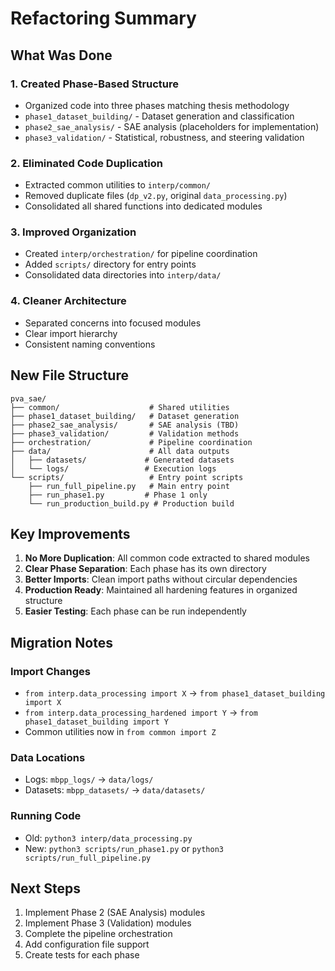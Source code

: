 # Refactoring Summary

## What Was Done

### 1. **Created Phase-Based Structure**
- Organized code into three phases matching thesis methodology
- `phase1_dataset_building/` - Dataset generation and classification
- `phase2_sae_analysis/` - SAE analysis (placeholders for implementation)
- `phase3_validation/` - Statistical, robustness, and steering validation

### 2. **Eliminated Code Duplication**
- Extracted common utilities to `interp/common/`
- Removed duplicate files (`dp_v2.py`, original `data_processing.py`)
- Consolidated all shared functions into dedicated modules

### 3. **Improved Organization**
- Created `interp/orchestration/` for pipeline coordination
- Added `scripts/` directory for entry points
- Consolidated data directories into `interp/data/`

### 4. **Cleaner Architecture**
- Separated concerns into focused modules
- Clear import hierarchy
- Consistent naming conventions

## New File Structure

```
pva_sae/
├── common/                    # Shared utilities
├── phase1_dataset_building/   # Dataset generation
├── phase2_sae_analysis/       # SAE analysis (TBD)
├── phase3_validation/         # Validation methods
├── orchestration/             # Pipeline coordination
├── data/                      # All data outputs
│   ├── datasets/             # Generated datasets
│   └── logs/                 # Execution logs
└── scripts/                   # Entry point scripts
    ├── run_full_pipeline.py   # Main entry point
    ├── run_phase1.py         # Phase 1 only
    └── run_production_build.py # Production build
```

## Key Improvements

1. **No More Duplication**: All common code extracted to shared modules
2. **Clear Phase Separation**: Each phase has its own directory
3. **Better Imports**: Clean import paths without circular dependencies
4. **Production Ready**: Maintained all hardening features in organized structure
5. **Easier Testing**: Each phase can be run independently

## Migration Notes

### Import Changes
- `from interp.data_processing import X` → `from phase1_dataset_building import X`
- `from interp.data_processing_hardened import Y` → `from phase1_dataset_building import Y`
- Common utilities now in `from common import Z`

### Data Locations
- Logs: `mbpp_logs/` → `data/logs/`
- Datasets: `mbpp_datasets/` → `data/datasets/`

### Running Code
- Old: `python3 interp/data_processing.py`
- New: `python3 scripts/run_phase1.py` or `python3 scripts/run_full_pipeline.py`

## Next Steps

1. Implement Phase 2 (SAE Analysis) modules
2. Implement Phase 3 (Validation) modules
3. Complete the pipeline orchestration
4. Add configuration file support
5. Create tests for each phase